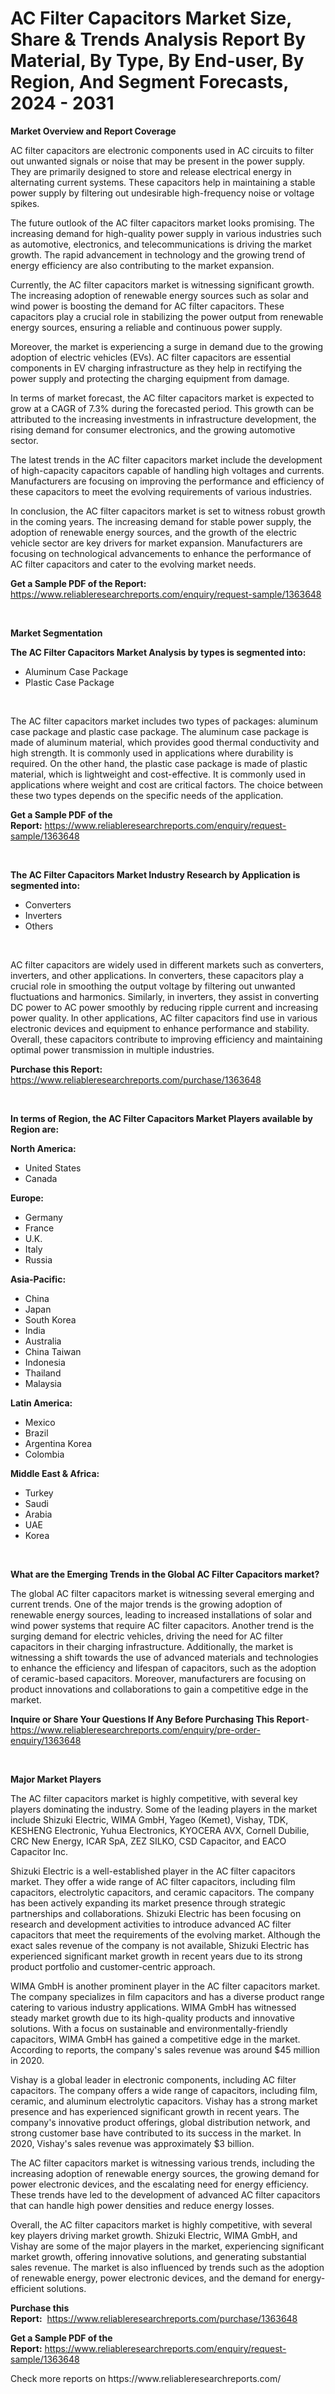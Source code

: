 <p><h1>AC Filter Capacitors Market Size, Share & Trends Analysis Report By Material, By Type, By End-user, By Region, And Segment Forecasts, 2024 - 2031</h1></p><p><strong>Market Overview and Report Coverage</strong></p>
<p><p>AC filter capacitors are electronic components used in AC circuits to filter out unwanted signals or noise that may be present in the power supply. They are primarily designed to store and release electrical energy in alternating current systems. These capacitors help in maintaining a stable power supply by filtering out undesirable high-frequency noise or voltage spikes.</p><p>The future outlook of the AC filter capacitors market looks promising. The increasing demand for high-quality power supply in various industries such as automotive, electronics, and telecommunications is driving the market growth. The rapid advancement in technology and the growing trend of energy efficiency are also contributing to the market expansion.</p><p>Currently, the AC filter capacitors market is witnessing significant growth. The increasing adoption of renewable energy sources such as solar and wind power is boosting the demand for AC filter capacitors. These capacitors play a crucial role in stabilizing the power output from renewable energy sources, ensuring a reliable and continuous power supply.</p><p>Moreover, the market is experiencing a surge in demand due to the growing adoption of electric vehicles (EVs). AC filter capacitors are essential components in EV charging infrastructure as they help in rectifying the power supply and protecting the charging equipment from damage.</p><p>In terms of market forecast, the AC filter capacitors market is expected to grow at a CAGR of 7.3% during the forecasted period. This growth can be attributed to the increasing investments in infrastructure development, the rising demand for consumer electronics, and the growing automotive sector.</p><p>The latest trends in the AC filter capacitors market include the development of high-capacity capacitors capable of handling high voltages and currents. Manufacturers are focusing on improving the performance and efficiency of these capacitors to meet the evolving requirements of various industries.</p><p>In conclusion, the AC filter capacitors market is set to witness robust growth in the coming years. The increasing demand for stable power supply, the adoption of renewable energy sources, and the growth of the electric vehicle sector are key drivers for market expansion. Manufacturers are focusing on technological advancements to enhance the performance of AC filter capacitors and cater to the evolving market needs.</p></p>
<p><strong>Get a Sample PDF of the Report:</strong> <a href="https://www.reliableresearchreports.com/enquiry/request-sample/1363648">https://www.reliableresearchreports.com/enquiry/request-sample/1363648</a></p>
<p>&nbsp;</p>
<p><strong>Market Segmentation</strong></p>
<p><strong>The AC Filter Capacitors Market Analysis by types is segmented into:</strong></p>
<p><ul><li>Aluminum Case Package</li><li>Plastic Case Package</li></ul></p>
<p>&nbsp;</p>
<p><p>The AC filter capacitors market includes two types of packages: aluminum case package and plastic case package. The aluminum case package is made of aluminum material, which provides good thermal conductivity and high strength. It is commonly used in applications where durability is required. On the other hand, the plastic case package is made of plastic material, which is lightweight and cost-effective. It is commonly used in applications where weight and cost are critical factors. The choice between these two types depends on the specific needs of the application.</p></p>
<p><strong>Get a Sample PDF of the Report:</strong>&nbsp;<a href="https://www.reliableresearchreports.com/enquiry/request-sample/1363648">https://www.reliableresearchreports.com/enquiry/request-sample/1363648</a></p>
<p>&nbsp;</p>
<p><strong>The AC Filter Capacitors Market Industry Research by Application is segmented into:</strong></p>
<p><ul><li>Converters</li><li>Inverters</li><li>Others</li></ul></p>
<p>&nbsp;</p>
<p><p>AC filter capacitors are widely used in different markets such as converters, inverters, and other applications. In converters, these capacitors play a crucial role in smoothing the output voltage by filtering out unwanted fluctuations and harmonics. Similarly, in inverters, they assist in converting DC power to AC power smoothly by reducing ripple current and increasing power quality. In other applications, AC filter capacitors find use in various electronic devices and equipment to enhance performance and stability. Overall, these capacitors contribute to improving efficiency and maintaining optimal power transmission in multiple industries.</p></p>
<p><strong>Purchase this Report:</strong>&nbsp; <a href="https://www.reliableresearchreports.com/purchase/1363648">https://www.reliableresearchreports.com/purchase/1363648</a></p>
<p>&nbsp;</p>
<p><strong>In terms of Region, the AC Filter Capacitors Market Players available by Region are:</strong></p>
<p>
    <p> <strong> North America: </strong>
        <ul>
            <li>United States</li>
            <li>Canada</li>
        </ul>
        </p> 
    <p> <strong> Europe: </strong>
        <ul>
            <li>Germany</li>
            <li>France</li>
            <li>U.K.</li>
            <li>Italy</li>
            <li>Russia</li>
        </ul>
        </p> 
    <p> <strong> Asia-Pacific: </strong>
        <ul>
            <li>China</li>
            <li>Japan</li>
            <li>South Korea</li>
            <li>India</li>
            <li>Australia</li>
            <li>China Taiwan</li>
            <li>Indonesia</li>
            <li>Thailand</li>
            <li>Malaysia</li>
        </ul>
        </p> 
    <p> <strong> Latin America: </strong>
        <ul>
            <li>Mexico</li>
            <li>Brazil</li>
            <li>Argentina Korea</li>
            <li>Colombia</li>
        </ul>
        </p> 
    <p> <strong> Middle East & Africa: </strong>
        <ul>
            <li>Turkey</li>
            <li>Saudi</li>
            <li>Arabia</li>
            <li>UAE</li>
            <li>Korea</li>
        </ul>
    </p>
    </p>
<p>&nbsp;</p>
<p><strong>What are the Emerging Trends in the Global AC Filter Capacitors market?</strong></p>
<p><p>The global AC filter capacitors market is witnessing several emerging and current trends. One of the major trends is the growing adoption of renewable energy sources, leading to increased installations of solar and wind power systems that require AC filter capacitors. Another trend is the surging demand for electric vehicles, driving the need for AC filter capacitors in their charging infrastructure. Additionally, the market is witnessing a shift towards the use of advanced materials and technologies to enhance the efficiency and lifespan of capacitors, such as the adoption of ceramic-based capacitors. Moreover, manufacturers are focusing on product innovations and collaborations to gain a competitive edge in the market.</p></p>
<p><strong>Inquire or Share Your Questions If Any Before Purchasing This Report</strong>- <a href="https://www.reliableresearchreports.com/enquiry/pre-order-enquiry/1363648">https://www.reliableresearchreports.com/enquiry/pre-order-enquiry/1363648</a></p>
<p>&nbsp;</p>
<p><strong>Major Market Players</strong></p>
<p><p>The AC filter capacitors market is highly competitive, with several key players dominating the industry. Some of the leading players in the market include Shizuki Electric, WIMA GmbH, Yageo (Kemet), Vishay, TDK, KESHENG Electronic, Yuhua Electronics, KYOCERA AVX, Cornell Dubilie, CRC New Energy, ICAR SpA, ZEZ SILKO, CSD Capacitor, and EACO Capacitor Inc.</p><p>Shizuki Electric is a well-established player in the AC filter capacitors market. They offer a wide range of AC filter capacitors, including film capacitors, electrolytic capacitors, and ceramic capacitors. The company has been actively expanding its market presence through strategic partnerships and collaborations. Shizuki Electric has been focusing on research and development activities to introduce advanced AC filter capacitors that meet the requirements of the evolving market. Although the exact sales revenue of the company is not available, Shizuki Electric has experienced significant market growth in recent years due to its strong product portfolio and customer-centric approach.</p><p>WIMA GmbH is another prominent player in the AC filter capacitors market. The company specializes in film capacitors and has a diverse product range catering to various industry applications. WIMA GmbH has witnessed steady market growth due to its high-quality products and innovative solutions. With a focus on sustainable and environmentally-friendly capacitors, WIMA GmbH has gained a competitive edge in the market. According to reports, the company's sales revenue was around $45 million in 2020.</p><p>Vishay is a global leader in electronic components, including AC filter capacitors. The company offers a wide range of capacitors, including film, ceramic, and aluminum electrolytic capacitors. Vishay has a strong market presence and has experienced significant growth in recent years. The company's innovative product offerings, global distribution network, and strong customer base have contributed to its success in the market. In 2020, Vishay's sales revenue was approximately $3 billion.</p><p>The AC filter capacitors market is witnessing various trends, including the increasing adoption of renewable energy sources, the growing demand for power electronic devices, and the escalating need for energy efficiency. These trends have led to the development of advanced AC filter capacitors that can handle high power densities and reduce energy losses.</p><p>Overall, the AC filter capacitors market is highly competitive, with several key players driving market growth. Shizuki Electric, WIMA GmbH, and Vishay are some of the major players in the market, experiencing significant market growth, offering innovative solutions, and generating substantial sales revenue. The market is also influenced by trends such as the adoption of renewable energy, power electronic devices, and the demand for energy-efficient solutions.</p></p>
<p><strong>Purchase this Report:</strong>&nbsp;&nbsp;<a href="https://www.reliableresearchreports.com/purchase/1363648">https://www.reliableresearchreports.com/purchase/1363648</a></p>
<p></p>
<p><strong>Get a Sample PDF of the Report:</strong>&nbsp;<a href="https://www.reliableresearchreports.com/enquiry/request-sample/1363648">https://www.reliableresearchreports.com/enquiry/request-sample/1363648</a></p>
<p>Check more reports on https://www.reliableresearchreports.com/</p>
